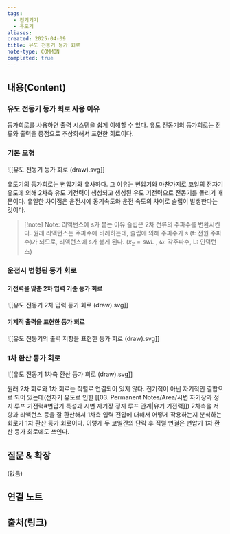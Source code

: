 ```yaml
---
tags:
  - 전기기기
  - 유도기
aliases: 
created: 2025-04-09
title: 유도 전동기 등가 회로
note-type: COMMON
completed: true
---
```


## 내용(Content)

### 유도 전동기 등가 회로 사용 이유

등가회로를 사용하면 출력 시스템을 쉽게 이해할 수 있다. 유도 전동기의 등가회로는 전류와 출력을 중점으로 추상화해서 표현한 회로이다.

### 기본 모형

![[유도 전동기 등가 회로 (draw).svg]]


유도기의 등가회로는 변압기와 유사하다. 그 이유는 변압기와 마찬가지로 코일의 전자기 유도에 의해 2차측 유도 기전력이 생성되고 생성된 유도 기전력으로 전동기를 돌리기 때문이다. 유일한 차이점은 운전시에 동기속도와  운전 속도의 차이로 슬립이 발생한다는 것이다.

>[!note] Note: 리액턴스에 s가 붙는 이유
> 슬립은 2차 전류의 주파수를 변환시킨다.  원래 리액턴스는 주파수에 비례하는데, 슬립에 의해 주파수가 s (f: 전원 주파수)가 되므로, 리액턴스에 s가 붙게 된다. ($x_{2} = swL$ , ω: 각주파수, L: 인덕턴스)
### 운전시 변형된 등가 회로

#### 기전력을 맞춘 2차 입력 기준 등가 회로

![[유도 전동기 2차 입력 등가 회로 (draw).svg]]

#### 기계적 출력을 표현한 등가 회로

![[유도 전동기의 출력 저항을 표현한 등가 회로 (draw).svg]]

### 1차 환산 등가 회로

![[유도 전동기 1차측 환산 등가 회로 (draw).svg]]

원래 2차 회로와 1차 회로는 직렬로 연결되어 있지 않다. 전기적이 아닌 자기적인 결합으로 되어 있는데(전자기 유도로 인한 [[03. Permanent Notes/Area/시변 자기장과 정지 루프 기전력#변압기 특성과 시변 자기장 정지 루프 관계|유기 기전력]]) 2차측을 저항과 리액턴스 등을 잘 환산해서 1차측 입력 전압에 대해서 어떻게 작용하는지 분석하는 회로가 1차 환산 등가 회로이다. 이렇게 두 코일간의 단락 후 직렬 연결은 변압기 1차 환산 등가 회로에도 쓰인다.


## 질문 & 확장

(없음)

## 연결 노트

## 출처(링크)

